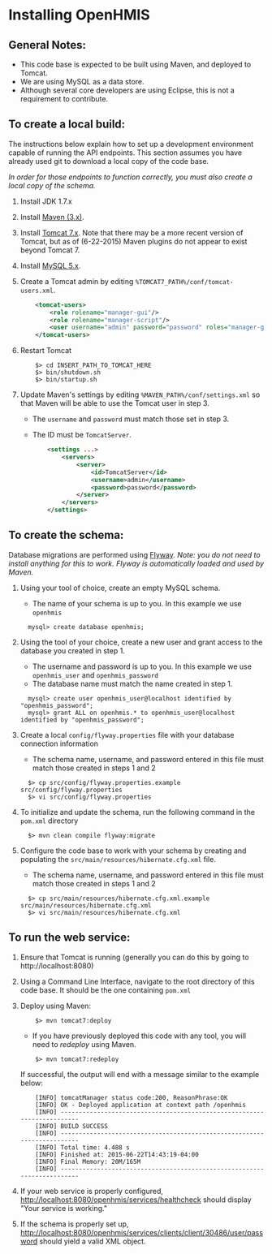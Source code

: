 Installing OpenHMIS
=================================================================
 
General Notes:
-------------------
* This code base is expected to be built using Maven, and deployed to Tomcat.
* We are using MySQL as a data store.
* Although several core developers are using Eclipse, this is not a requirement to contribute.


To create a local build:
-------------------
The instructions below explain how to set up a development environment capable of running the API endpoints.  This section assumes you have already used git to download a local copy of the code base.

_In order for those endpoints to function correctly, you must also create a local copy of the schema._

1. Install JDK 1.7.x

2. Install [Maven (3.x)](https://maven.apache.org/download.cgi).

3. Install [Tomcat 7.x](https://tomcat.apache.org/download-70.cgi). Note that there may be a more recent version of Tomcat, but as of (6-22-2015) Maven plugins do not appear to exist beyond Tomcat 7.

4. Install [MySQL 5.x](http://dev.mysql.com/downloads/mysql/).

5. Create a Tomcat admin by editing `%TOMCAT7_PATH%/conf/tomcat-users.xml`.

	```XML
		<tomcat-users>
			<role rolename="manager-gui"/>
			<role rolename="manager-script"/>
			<user username="admin" password="password" roles="manager-gui,manager-script" />
		</tomcat-users>
	```

6. Restart Tomcat

	```Shell
		$> cd INSERT_PATH_TO_TOMCAT_HERE
		$> bin/shutdown.sh
		$> bin/startup.sh
	```

7. Update Maven's settings by editing `%MAVEN_PATH%/conf/settings.xml` so that Maven will be able to use the Tomcat user in step 3.

	* The `username` and `password` must match those set in step 3.
	* The ID must be `TomcatServer`.
	
		```XML
			<settings ...>
				<servers>
					<server>
						<id>TomcatServer</id>
						<username>admin</username>
						<password>password</password>
					</server>
				</servers>
			</settings>
		```


To create the schema:
---------------------
Database migrations are performed using [Flyway](http://flywaydb.org/).
_Note: you do not need to install anything for this to work.  Flyway is automatically loaded and used by Maven._

1. Using your tool of choice, create an empty MySQL schema.

	* The name of your schema is up to you.  In this example we use `openhmis`

	```mysql
	  mysql> create database openhmis;
	 ```

2. Using the tool of your choice, create a new user and grant access to the database you created in step 1.

	* The username and password is up to you.  In this example we use `openhmis_user` and `openhmis_password`
	* The database name must match the name created in step 1.

	```mysql
	  mysql> create user openhmis_user@localhost identified by "openhmis_password";
	  mysql> grant ALL on openhmis.* to openhmis_user@localhost identified by "openhmis_password";
	 ```

3. Create a local `config/flyway.properties` file with your database connection information

	* The schema name, username, and password entered in this file must match those created in steps 1 and 2

	```shell
	  $> cp src/config/flyway.properties.example src/config/flyway.properties
	  $> vi src/config/flyway.properties
	```


4. To initialize and update the schema, run the following command in the `pom.xml` directory


	```shell
	  $> mvn clean compile flyway:migrate
	```

5. Configure the code base to work with your schema by creating and populating the `src/main/resources/hibernate.cfg.xml` file.

	* The schema name, username, and password entered in this file must match those created in steps 1 and 2

	```shell
	  $> cp src/main/resources/hibernate.cfg.xml.example src/main/resources/hibernate.cfg.xml
	  $> vi src/main/resources/hibernate.cfg.xml
	```

To run the web service:
---------------------

1. Ensure that Tomcat is running (generally you can do this by going to http://localhost:8080)

2. Using a Command Line Interface, navigate to the root directory of this code base.  It should be the one containing `pom.xml`

3. Deploy using Maven:

	```shell
		$> mvn tomcat7:deploy
	```
	* If you have previously deployed this code with any tool, you will need to _redeploy_ using Maven.
	```shell
		$> mvn tomcat7:redeploy
	```
	
	If successful, the output will end with a message similar to the example below:
	
	```shell
		[INFO] tomcatManager status code:200, ReasonPhrase:OK
		[INFO] OK - Deployed application at context path /openhmis
		[INFO] ------------------------------------------------------------------------
		[INFO] BUILD SUCCESS
		[INFO] ------------------------------------------------------------------------
		[INFO] Total time: 4.488 s
		[INFO] Finished at: 2015-06-22T14:43:19-04:00
		[INFO] Final Memory: 20M/165M
		[INFO] ------------------------------------------------------------------------
	```

4. If your web service is properly configured, [http://localhost:8080/openhmis/services/healthcheck](http://localhost:8080/openhmis/services/healthcheck) should display "Your service is working." 

5. If the schema is properly set up, [http://localhost:8080/openhmis/services/clients/client/30486/user/password](http://localhost:8080/openhmis/services/clients/client/30486/user/password) should yield a valid XML object.

